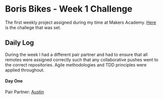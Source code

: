 # Boris Bikes - Week 1 Challenge

The first weekly project assigned during my time at Makers Academy. [Here](https://github.com/makersacademy/course/blob/master/boris_bikes/0_challenge_map.md) is the challege that was set. 

## Daily Log

During the week I had a different pair partner and had to ensure that all remotes were assigned correctly such that any collaborative pushes went to the correct repositories. Agile methodologies and TDD principles were applied throughout.

#### Day One

Pair Partner: [Austin](https://github.com/andyrow123)
